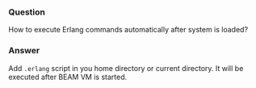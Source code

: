 ### Question
How to execute Erlang commands automatically after system is loaded?


### Answer
Add `.erlang` script in you home directory or current directory. It will
be executed after BEAM VM is started.


